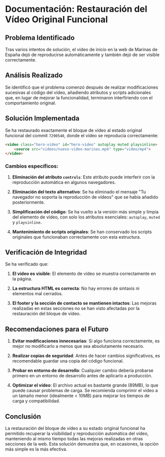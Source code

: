 # Documentación: Restauración del Vídeo Original Funcional

## Problema Identificado

Tras varios intentos de solución, el vídeo de inicio en la web de Marinas de España dejó de reproducirse automáticamente y también dejó de ser visible correctamente.

## Análisis Realizado

Se identificó que el problema comenzó después de realizar modificaciones sucesivas al código del vídeo, añadiendo atributos y scripts adicionales que, en lugar de mejorar la funcionalidad, terminaron interfiriendo con el comportamiento original.

## Solución Implementada

Se ha restaurado exactamente el bloque de vídeo al estado original funcional del commit `7290540`, donde el vídeo se reproducía correctamente:

```html
<video class="hero-video" id="hero-video" autoplay muted playsinline>
    <source src="videos/nuevo-video-marinas.mp4" type="video/mp4">
</video>
```

### Cambios específicos:

1. **Eliminación del atributo `controls`**: Este atributo puede interferir con la reproducción automática en algunos navegadores.

2. **Eliminación del texto alternativo**: Se ha eliminado el mensaje "Tu navegador no soporta la reproducción de vídeos" que se había añadido posteriormente.

3. **Simplificación del código**: Se ha vuelto a la versión más simple y limpia del elemento de vídeo, con solo los atributos esenciales: `autoplay`, `muted` y `playsinline`.

4. **Mantenimiento de scripts originales**: Se han conservado los scripts originales que funcionaban correctamente con esta estructura.

## Verificación de Integridad

Se ha verificado que:

1. **El vídeo es visible**: El elemento de vídeo se muestra correctamente en la página.

2. **La estructura HTML es correcta**: No hay errores de sintaxis ni elementos mal cerrados.

3. **El footer y la sección de contacto se mantienen intactos**: Las mejoras realizadas en estas secciones no se han visto afectadas por la restauración del bloque de vídeo.

## Recomendaciones para el Futuro

1. **Evitar modificaciones innecesarias**: Si algo funciona correctamente, es mejor no modificarlo a menos que sea absolutamente necesario.

2. **Realizar copias de seguridad**: Antes de hacer cambios significativos, es recomendable guardar una copia del código funcional.

3. **Probar en entorno de desarrollo**: Cualquier cambio debería probarse primero en un entorno de desarrollo antes de aplicarlo a producción.

4. **Optimizar el vídeo**: El archivo actual es bastante grande (89MB), lo que puede causar problemas de carga. Se recomienda comprimir el vídeo a un tamaño menor (idealmente < 10MB) para mejorar los tiempos de carga y compatibilidad.

## Conclusión

La restauración del bloque de vídeo a su estado original funcional ha permitido recuperar la visibilidad y reproducción automática del vídeo, manteniendo al mismo tiempo todas las mejoras realizadas en otras secciones de la web. Esta solución demuestra que, en ocasiones, la opción más simple es la más efectiva.
